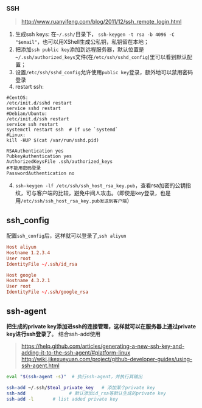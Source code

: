 ### SSH
> http://www.ruanyifeng.com/blog/2011/12/ssh_remote_login.html

1. 生成ssh keys: 在`~/.ssh/`目录下，
`ssh-keygen -t rsa -b 4096 -C "$email"`，也可以用XShell生成公私钥，私钥留在本地；
2. 把添加`ssh public key`添加到远程服务器，默认位置是`~/.ssh/authorized_keys`文件(在`/etc/ssh/sshd_config`)里可以看到默认配置；
3. 设置`/etc/ssh/sshd_config`允许使用`public key`登录，额外地可以禁用密码登录
4. restart ssh:
```
#CentOS:
/etc/init.d/sshd restart
service sshd restart
#Debian/Ubuntu:
/etc/init.d/ssh restart
service ssh restart
systemctl restart ssh  # if use `systemd`
#Linux:
kill -HUP $(cat /var/run/sshd.pid)
```
```
RSAAuthentication yes
PubkeyAuthentication yes
AuthorizedKeysFile .ssh/authorized_keys
#不能用密码登录
PasswordAuthentication no              
```
4. `ssh-keygen -lf /etc/ssh/ssh_host_rsa_key.pub`，查看rsa加密的公钥指纹，可与客户端的比较，避免中间人攻击。（即使是key登录，也是用`/etc/ssh/ssh_host_rsa_key.pub发送到客户端`）

## ssh_config
配置`ssh_config`后，这样就可以登录了,`ssh aliyun`
```conf
Host aliyun
Hostname 1.2.3.4
User root
IdentityFile ~/.ssh/id_rsa

Host google
Hostname 4.3.2.1
User root
IdentityFile ~/.ssh/google_rsa
```

## ssh-agent
**把生成的private key添加进ssh的连接管理，这样就可以在服务器上通过private key进行ssh登录了**。
结合ssh-add使用
> https://help.github.com/articles/generating-a-new-ssh-key-and-adding-it-to-the-ssh-agent/#platform-linux
> http://wiki.jikexueyuan.com/project/github-developer-guides/using-ssh-agent.html
```bash
eval "$(ssh-agent -s)"  # 执行ssh-agent，并执行其输出 

ssh-add ~/.ssh/$teal_private_key   # 添加某个private key
ssh-add                # 默认添加id_rsa等默认生成的private key
ssh-add -l       # list added private key
```